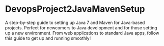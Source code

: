 # DevopsProject2JavaMavenSetup
A step-by-step guide to setting up Java 7 and Maven for Java-based projects. Perfect for newcomers to Java development and for those setting up a new environment. From web applications to standard Java apps, follow this guide to get up and running smoothly!
